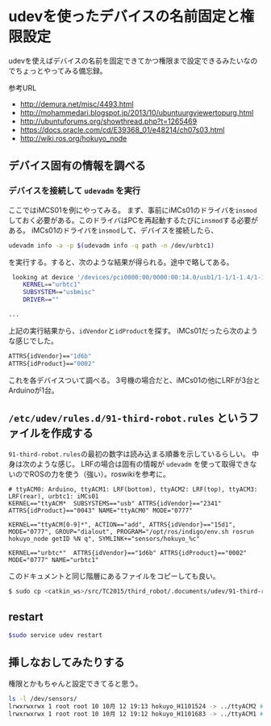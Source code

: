 # udevを使ったデバイスの名前固定と権限設定

udevを使えばデバイスの名前を固定できてかつ権限まで設定できるみたいなのでちょっとやってみる備忘録。

参考URL
- http://demura.net/misc/4493.html
- http://mohammedari.blogspot.jp/2013/10/ubuntuurgviewertopurg.html
- http://ubuntuforums.org/showthread.php?t=1265469
- https://docs.oracle.com/cd/E39368_01/e48214/ch07s03.html
- http://wiki.ros.org/hokuyo_node

## デバイス固有の情報を調べる

### デバイスを接続して `udevadm` を実行

ここではiMCS01を例にやってみる。
まず、事前にiMCs01のドライバを`insmod`しておく必要がある。このドライバはPCを再起動するたびに`insmod`する必要がある。
iMCs01のドライバを`insmod`して、デバイスを接続したら、

```bash
udevadm info -a -p $(udevadm info -q path -n /dev/urbtc1)
```

を実行する。すると、次のような結果が得られる。途中で略してある。

```bash
 looking at device '/devices/pci0000:00/0000:00:14.0/usb1/1-1/1-1.4/1-1.4:1.0/usbmisc/urbtc1':
    KERNEL=="urbtc1"
    SUBSYSTEM=="usbmisc"
    DRIVER==""

...
```

上記の実行結果から、`idVendor`と`idProduct`を探す。
iMCs01だったら次のような感じでした。
```bash
ATTRS{idVendor}=="1d6b"
ATTRS{idProduct}=="0002"
```

これを各デバイスついて調べる。
3号機の場合だと、iMCs01の他にLRFが3台とArduinoが1台。

## `/etc/udev/rules.d/91-third-robot.rules` というファイルを作成する

`91-third-robot.rules`の最初の数字は読み込まる順番を示しているらしい。
中身は次のような感じ。
LRFの場合は固有の情報が `udevadm` を使って取得できないのでROSの力を使う（強い）。roswikiを参考に。

```
# ttyACM0: Arduino, ttyACM1: LRF(bottom), ttyACM2: LRF(top), ttyACM3: LRF(rear), urbtc1: iMCs01
KERNEL=="ttyACM*  SUBSYSTEMS=="usb" ATTRS{idVendor}=="2341" ATTRS{idProduct}=="0043" NAME="ttyACM0" MODE="0777"

KERNEL=="ttyACM[0-9]*", ACTION=="add", ATTRS{idVendor}=="15d1", MODE="0777", GROUP="dialout", PROGRAM="/opt/ros/indigo/env.sh rosrun hokuyo_node getID %N q", SYMLINK+="sensors/hokuyo_%c"

KERNEL=="urbtc*"  ATTRS{idVendor}=="1d6b" ATTRS{idProduct}=="0002" MODE="0777" NAME="urbtc1"
```

このドキュメントと同じ階層にあるファイルをコピーしても良い。
```bash
$ sudo cp <catkin_ws>/src/TC2015/third_robot/.documents/udev/91-third-robot.udev /etc/udev/rules.d/
```

## restart

```bash
$sudo service udev restart
```

## 挿しなおしてみたりする

権限とかもちゃんと設定できてると思う。
```bash
ls -l /dev/sensors/  
lrwxrwxrwx 1 root root 10 10月 12 19:13 hokuyo_H1101524 -> ../ttyACM2 # top
lrwxrwxrwx 1 root root 10 10月 12 19:12 hokuyo_H1101683 -> ../ttyACM1 # bottom
```

